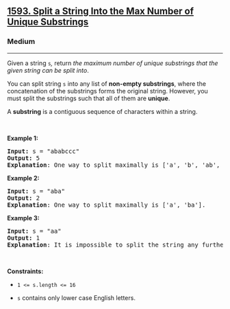<h2><a href="https://leetcode.com/problems/split-a-string-into-the-max-number-of-unique-substrings/">1593. Split a String Into the Max Number of Unique Substrings</a></h2><h3>Medium</h3><hr><div><p>Given a string&nbsp;<code>s</code><var>,</var>&nbsp;return <em>the maximum&nbsp;number of unique substrings that the given string can be split into</em>.</p>

<p>You can split string&nbsp;<code>s</code> into any list of&nbsp;<strong>non-empty substrings</strong>, where the concatenation of the substrings forms the original string.&nbsp;However, you must split the substrings such that all of them are <strong>unique</strong>.</p>

<p>A <strong>substring</strong> is a contiguous sequence of characters within a string.</p>

<p>&nbsp;</p>
<p><strong class="example">Example 1:</strong></p>

<pre><strong>Input:</strong> s = "ababccc"
<strong>Output:</strong> 5
<strong>Explanation</strong>: One way to split maximally is ['a', 'b', 'ab', 'c', 'cc']. Splitting like ['a', 'b', 'a', 'b', 'c', 'cc'] is not valid as you have 'a' and 'b' multiple times.
</pre>

<p><strong class="example">Example 2:</strong></p>

<pre><strong>Input:</strong> s = "aba"
<strong>Output:</strong> 2
<strong>Explanation</strong>: One way to split maximally is ['a', 'ba'].
</pre>

<p><strong class="example">Example 3:</strong></p>

<pre><strong>Input:</strong> s = "aa"
<strong>Output:</strong> 1
<strong>Explanation</strong>: It is impossible to split the string any further.
</pre>

<p>&nbsp;</p>
<p><strong>Constraints:</strong></p>

<ul>
	<li>
	<p><code>1 &lt;= s.length&nbsp;&lt;= 16</code></p>
	</li>
	<li>
	<p><code>s</code> contains&nbsp;only lower case English letters.</p>
	</li>
</ul>
</div>